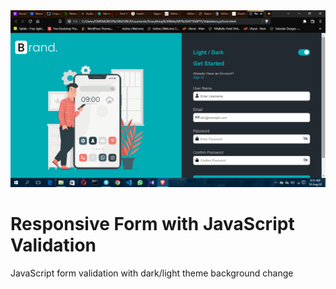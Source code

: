 <img src="https://github.com/Signor1/Form-Validation/blob/fdde3fff09886753a6073b5e8e42903b3ec79e1a/formimg.png">

# Responsive Form with JavaScript Validation
JavaScript form validation with dark/light theme background change
